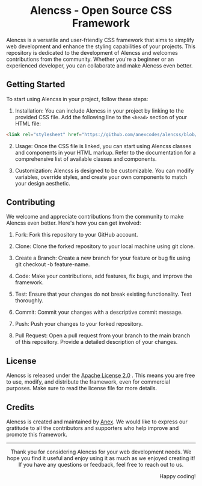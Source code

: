 <h1 align="center">
 Alencss - Open Source CSS Framework
</h1>
<p>
Alencss is a versatile and user-friendly CSS framework that aims to simplify web development and enhance the styling capabilities of your projects. This repository is dedicated to the development of Alencss and welcomes contributions from the community. Whether you're a beginner or an experienced developer, you can collaborate and make Alencss even better.
</p>

## Getting Started

To start using Alencss in your project, follow these steps:

1. Installation: You can include Alencss in your project by linking to the provided CSS file.
   Add the following line to the `<head>` section of your HTML file:

```md
<link rel="stylesheet" href="https://github.com/anexcodes/alencss/blob/main/stylesheets/css/style.css">
```

2. Usage: Once the CSS file is linked, you can start using Alencss classes and components in your HTML markup. Refer to the documentation for a comprehensive list of available classes and components.

3. Customization: Alencss is designed to be customizable. You can modify variables, override styles, and create your own components to match your design aesthetic.

## Contributing

We welcome and appreciate contributions from the community to make Alencss even better. Here's how you can get involved:

1. Fork: Fork this repository to your GitHub account.

2. Clone: Clone the forked repository to your local machine using git clone.

3. Create a Branch: Create a new branch for your feature or bug fix using git checkout -b feature-name.

4. Code: Make your contributions, add features, fix bugs, and improve the framework.

5. Test: Ensure that your changes do not break existing functionality. Test thoroughly.

6. Commit: Commit your changes with a descriptive commit message.

7. Push: Push your changes to your forked repository.

8. Pull Request: Open a pull request from your branch to the main branch of this repository. Provide a detailed description of your changes.

## License

<p align="left">
Alencss is released under the <a href="https://github.com/anexcodes/alencss/blob/main/LICENSE">Apache License 2.0</a> . This means you are free to use, modify, and distribute the framework, even for commercial purposes. Make sure to read the license file for more details.

</p>

## Credits

<p align="left">
Alencss is created and maintained by <a href="https://github.com/anexcodes">Anex</a>. We would like to express our gratitude to all the contributors and supporters who help improve and promote this framework.
</p>

<hr>

<p align="center">
    Thank you for considering Alencss for your web development needs. We hope you find it useful and enjoy using it as much as we enjoyed creating it! If you have any questions or feedback, feel free to reach out to us.
</p>

<p align="right">
Happy coding!
</p>
